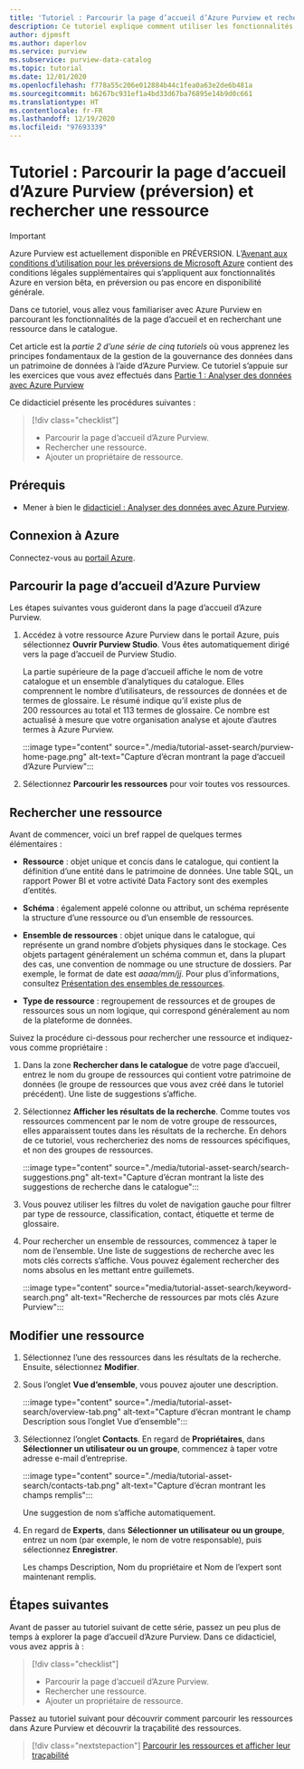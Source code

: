 ```yaml
---
title: 'Tutoriel : Parcourir la page d’accueil d’Azure Purview et rechercher une ressource'
description: Ce tutoriel explique comment utiliser les fonctionnalités de la page d’accueil d’Azure Purview et effectuer des recherches dans le catalogue.
author: djpmsft
ms.author: daperlov
ms.service: purview
ms.subservice: purview-data-catalog
ms.topic: tutorial
ms.date: 12/01/2020
ms.openlocfilehash: f778a55c206e012884b44c1fea0a63e2de6b481a
ms.sourcegitcommit: b6267bc931ef1a4bd33d67ba76895e14b9d0c661
ms.translationtype: HT
ms.contentlocale: fr-FR
ms.lasthandoff: 12/19/2020
ms.locfileid: "97693339"
---
```

# <a name="tutorial-navigate-the-azure-purview-preview-home-page-and-search-for-an-asset"></a>Tutoriel : Parcourir la page d’accueil d’Azure Purview (préversion) et rechercher une ressource

> [!IMPORTANT]
> Azure Purview est actuellement disponible en PRÉVERSION. L’[Avenant aux conditions d’utilisation pour les préversions de Microsoft Azure](https://azure.microsoft.com/support/legal/preview-supplemental-terms/) contient des conditions légales supplémentaires qui s’appliquent aux fonctionnalités Azure en version bêta, en préversion ou pas encore en disponibilité générale.

Dans ce tutoriel, vous allez vous familiariser avec Azure Purview en parcourant les fonctionnalités de la page d’accueil et en recherchant une ressource dans le catalogue.

Cet article est la *partie 2 d’une série de cinq tutoriels* où vous apprenez les principes fondamentaux de la gestion de la gouvernance des données dans un patrimoine de données à l’aide d’Azure Purview. Ce tutoriel s’appuie sur les exercices que vous avez effectués dans [Partie 1 : Analyser des données avec Azure Purview](tutorial-scan-data.md)

Ce didacticiel présente les procédures suivantes :

> [!div class="checklist"]
>
> * Parcourir la page d’accueil d’Azure Purview.
> * Rechercher une ressource.
> * Ajouter un propriétaire de ressource.

## <a name="prerequisites"></a>Prérequis

* Mener à bien le [didacticiel : Analyser des données avec Azure Purview](tutorial-scan-data.md).

## <a name="sign-in-to-azure"></a>Connexion à Azure

Connectez-vous au [portail Azure](https://portal.azure.com).

## <a name="navigate-the-azure-purview-home-page"></a>Parcourir la page d’accueil d’Azure Purview

Les étapes suivantes vous guideront dans la page d’accueil d’Azure Purview.

1. Accédez à votre ressource Azure Purview dans le portail Azure, puis sélectionnez **Ouvrir Purview Studio**. Vous êtes automatiquement dirigé vers la page d’accueil de Purview Studio.

   La partie supérieure de la page d’accueil affiche le nom de votre catalogue et un ensemble d’analytiques du catalogue. Elles comprennent le nombre d’utilisateurs, de ressources de données et de termes de glossaire. Le résumé indique qu’il existe plus de 200 ressources au total et 113 termes de glossaire. Ce nombre est actualisé à mesure que votre organisation analyse et ajoute d’autres termes à Azure Purview.

   :::image type="content" source="./media/tutorial-asset-search/purview-home-page.png" alt-text="Capture d’écran montrant la page d’accueil d’Azure Purview":::

1. Sélectionnez **Parcourir les ressources** pour voir toutes vos ressources.

## <a name="search-for-an-asset"></a>Rechercher une ressource

Avant de commencer, voici un bref rappel de quelques termes élémentaires :

* **Ressource** : objet unique et concis dans le catalogue, qui contient la définition d’une entité dans le patrimoine de données. Une table SQL, un rapport Power BI et votre activité Data Factory sont des exemples d’entités.
  
* **Schéma** : également appelé colonne ou attribut, un schéma représente la structure d’une ressource ou d’un ensemble de ressources.

* **Ensemble de ressources** : objet unique dans le catalogue, qui représente un grand nombre d’objets physiques dans le stockage. Ces objets partagent généralement un schéma commun et, dans la plupart des cas, une convention de nommage ou une structure de dossiers. Par exemple, le format de date est *aaaa/mm/jj*. Pour plus d’informations, consultez [Présentation des ensembles de ressources](concept-resource-sets.md).

* **Type de ressource** : regroupement de ressources et de groupes de ressources sous un nom logique, qui correspond généralement au nom de la plateforme de données.

Suivez la procédure ci-dessous pour rechercher une ressource et indiquez-vous comme propriétaire :

1. Dans la zone **Rechercher dans le catalogue** de votre page d’accueil, entrez le nom du groupe de ressources qui contient votre patrimoine de données (le groupe de ressources que vous avez créé dans le tutoriel précédent). Une liste de suggestions s’affiche.

1. Sélectionnez **Afficher les résultats de la recherche**. Comme toutes vos ressources commencent par le nom de votre groupe de ressources, elles apparaissent toutes dans les résultats de la recherche. En dehors de ce tutoriel, vous rechercheriez des noms de ressources spécifiques, et non des groupes de ressources.

    :::image type="content" source="./media/tutorial-asset-search/search-suggestions.png" alt-text="Capture d’écran montrant la liste des suggestions de recherche dans le catalogue":::

1. Vous pouvez utiliser les filtres du volet de navigation gauche pour filtrer par type de ressource, classification, contact, étiquette et terme de glossaire.

1. Pour rechercher un ensemble de ressources, commencez à taper le nom de l’ensemble. Une liste de suggestions de recherche avec les mots clés corrects s’affiche. Vous pouvez également rechercher des noms absolus en les mettant entre guillemets.

   :::image type="content" source="media/tutorial-asset-search/keyword-search.png" alt-text="Recherche de ressources par mots clés Azure Purview":::

## <a name="edit-an-asset"></a>Modifier une ressource

1. Sélectionnez l’une des ressources dans les résultats de la recherche. Ensuite, sélectionnez **Modifier**.

1. Sous l’onglet **Vue d’ensemble**, vous pouvez ajouter une description.

    :::image type="content" source="./media/tutorial-asset-search/overview-tab.png" alt-text="Capture d’écran montrant le champ Description sous l’onglet Vue d’ensemble":::

1. Sélectionnez l’onglet **Contacts**. En regard de **Propriétaires**, dans **Sélectionner un utilisateur ou un groupe**, commencez à taper votre adresse e-mail d’entreprise.

    :::image type="content" source="./media/tutorial-asset-search/contacts-tab.png" alt-text="Capture d’écran montrant les champs remplis":::

    Une suggestion de nom s’affiche automatiquement.

1. En regard de **Experts**, dans **Sélectionner un utilisateur ou un groupe**, entrez un nom (par exemple, le nom de votre responsable), puis sélectionnez **Enregistrer**.

    Les champs Description, Nom du propriétaire et Nom de l’expert sont maintenant remplis.

## <a name="next-steps"></a>Étapes suivantes

Avant de passer au tutoriel suivant de cette série, passez un peu plus de temps à explorer la page d’accueil d’Azure Purview. Dans ce didacticiel, vous avez appris à :

> [!div class="checklist"]
>
> * Parcourir la page d’accueil d’Azure Purview.
> * Rechercher une ressource.
> * Ajouter un propriétaire de ressource.

Passez au tutoriel suivant pour découvrir comment parcourir les ressources dans Azure Purview et découvrir la traçabilité des ressources.

> [!div class="nextstepaction"]
> [Parcourir les ressources et afficher leur traçabilité](tutorial-browse-and-view-lineage.md)
